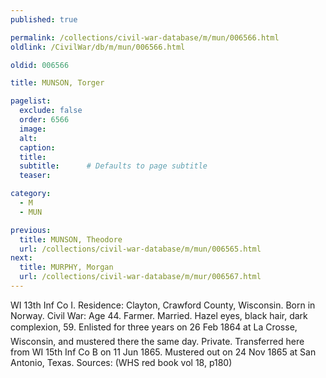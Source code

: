 ```yaml
---
published: true

permalink: /collections/civil-war-database/m/mun/006566.html
oldlink: /CivilWar/db/m/mun/006566.html

oldid: 006566

title: MUNSON, Torger

pagelist:
  exclude: false
  order: 6566
  image: 
  alt:
  caption:
  title:
  subtitle:      # Defaults to page subtitle
  teaser:

category: 
  - M 
  - MUN

previous:
  title: MUNSON, Theodore
  url: /collections/civil-war-database/m/mun/006565.html  
next:
  title: MURPHY, Morgan
  url: /collections/civil-war-database/m/mur/006567.html   
---
```

WI 13th Inf Co I. Residence: Clayton, Crawford County, Wisconsin. Born in Norway. Civil War: Age 44. Farmer. Married. Hazel eyes, black hair, dark complexion, 5&#146;9&#148;. Enlisted for three years on 26 Feb 1864 at La Crosse, Wisconsin, and mustered there the same day. Private. Transferred here from WI 15th Inf Co B on 11 Jun 1865. Mustered out on 24 Nov 1865 at San Antonio, Texas. Sources: (WHS red book vol 18, p180)